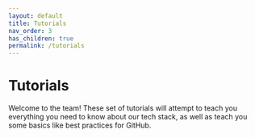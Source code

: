 ```yaml
---
layout: default
title: Tutorials
nav_order: 3
has_children: true
permalink: /tutorials
---
```


# Tutorials

Welcome to the team! These set of tutorials will attempt to teach you everything you need to know about
our tech stack, as well as teach you some basics like best practices for GitHub.